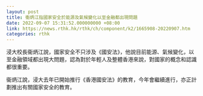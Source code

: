 ```yaml
---
layout: post
title: 衞炳江指國家安全於能源及氣候變化以至金融都出現問題
date: 2022-09-07 15:31:52.000000000 +08:00
link: https://news.rthk.hk/rthk/ch/component/k2/1665908-20220907.htm
categories: rthk
---
```


浸大校長衞炳江說，國家安全不只涉及《國安法》，他說目前能源、氣候變化，以至金融領域都出現大問題，認為對於年輕人及整體香港來說，對國家的概念和認識都很重要。

衞炳江說，浸大去年已開始推行《香港國安法》的教育，今年會繼續進行，亦正計劃推出有關國家安全的教育。
